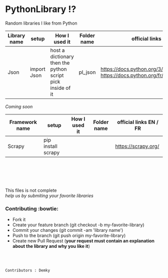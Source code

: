 # PythonLibrary :interrobang:
Random libraries I like from Python



Library name | setup | How I used it | Folder name |official links EN / FR 
--------- | --------- | --------- | ---------| ---------
Json | import Json |  host a dictionary then the python script pick inside of it | pl_json | https://docs.python.org/3/library/json.html <br/>  https://docs.python.org/fr/dev/library/json.html

_Coming soon_

Framework name | setup | How I used it | Folder name |official links EN / FR 
--------- | --------- | --------- | ---------| ---------
Scrapy | pip install scrapy | | | https://scrapy.org/

<br/> <br/> 
--------------
This files is not complete <br/> 
_help us by submiting your favorite libraries_

### Contributing :bowtie:
* Fork it
* Create your feature branch (git checkout -b my-favorite-library)
* Commit your changes (git commit -am 'library name')
* Push to the branch (git push origin my-favorite-library)
* Create new Pull Request (**your request must contain an explanation about the library and why you like it**)

<br/> <br/> 

    Contributors : Demky
